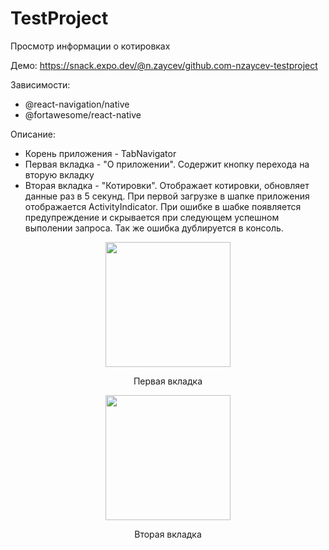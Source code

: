 # TestProject

Просмотр информации о котировках

Демо: https://snack.expo.dev/@n.zaycev/github.com-nzaycev-testproject

Зависимости:
- @react-navigation/native
- @fortawesome/react-native

Описание:
- Корень приложения - TabNavigator
- Первая вкладка - "О приложении". Содержит кнопку перехода на вторую вкладку
- Вторая вкладка - "Котировки". Отображает котировки, обновляет данные раз в 5 секунд. При первой загрузке в шапке приложения отображается ActivityIndicator. При ошибке в шабке появляется предупреждение и скрывается при следующем успешном выполении запроса. Так же ошибка дублируется в консоль.

<p align="center">
<img src="https://user-images.githubusercontent.com/50690721/137244362-65fc8f3e-2095-4f1e-b067-ca9f01e04b95.png" width="200" margin="auto">

</p>
<p align="center">
  Первая вкладка
</p>

<p align="center">
<img src="https://user-images.githubusercontent.com/50690721/137244406-67701be2-8fcd-4498-813c-21469bf0c97e.png" width="200" margin="auto">
</p>
<p align="center">
  Вторая вкладка
</p>
